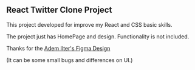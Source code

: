 ## React Twitter Clone Project

This project developed for improve my React and CSS basic skills.

The project just has HomePage and design. Functionality is not included.

Thanks for the  [Adem Ilter's Figma Design](https://www.figma.com/community/file/828238020486398872/twitter-web)

(It can be some small bugs and differences on UI.)

